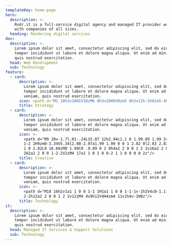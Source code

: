 ```yaml
---
templateKey: home-page
hero:
  description: >-
    Rndr.it is a full-service digital agency and managed IT provider working
    with companies of all sizes.
  heading: Rendering digital services
dev:
  description: >-
    Lorem ipsum dolor sit amet, consectetur adipiscing elit, sed do eiusmod
    tempor incididunt ut labore et dolore magna aliqua. Ut enim ad minim veniam,
    quis nostrud exercitation.
  head: Web Development
  sub: Technology
feature:
  - card:
      description: >-
        Lorem ipsum dolor sit amet, consectetur adipiscing elit, sed do eiusmod
        tempor incididunt ut labore et dolore magna aliqua. Ut enim ad minim
        veniam, quis nostrud exercitation.
      icon: <path d="M1 10h3v10H1V10zM6 0h3v20H6V0zm5 8h3v12h-3V8zm5-4h3v16h-3V4z"/>
      title: Strategy
  - card:
      description: >-
        Lorem ipsum dolor sit amet, consectetur adipiscing elit, sed do eiusmod
        tempor incididunt ut labore et dolore magna aliqua. Ut enim ad minim
        veniam, quis nostrud exercitation.
      icon: >-
        <path d="M9 20v-1.7l.01-.24L15.07 12h2.94c1.1 0 1.99.89 1.99 2v4a2 2 0 0
        1-2 2H9zm0-3.34V5.34l2.08-2.07a1.99 1.99 0 0 1 2.82 0l2.83 2.83a2 2 0 0
        1 0 2.82L9 16.66zM0 1.99C0 .9.89 0 2 0h4a2 2 0 0 1 2 2v16a2 2 0 0 1-2
        2H2a2 2 0 0 1-2-2V2zM4 17a1 1 0 1 0 0-2 1 1 0 0 0 0 2z"/>
      title: Creative
  - card:
      description: >-
        Lorem ipsum dolor sit amet, consectetur adipiscing elit, sed do eiusmod
        tempor incididunt ut labore et dolore magna aliqua. Ut enim ad minim
        veniam, quis nostrud exercitation.
      icon: >-
        <path d="M18 16h2v1a1 1 0 0 1-1 1H1a1 1 0 0 1-1-1v-1h2V4c0-1.1.9-2
        2-2h12a2 2 0 0 1 2 2v12zM4 4v9h12V4H4zm4 11v1h4v-1H8z"/>
      title: Technology
it:
  description: >-
    Lorem ipsum dolor sit amet, consectetur adipiscing elit, sed do eiusmod
    tempor incididunt ut labore et dolore magna aliqua. Ut enim ad minim veniam,
    quis nostrud exercitation.
  head: Managed IT Services & Support Solutions
  sub: Technology
---
```


